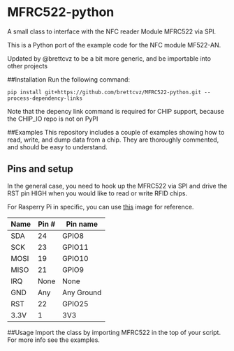 MFRC522-python
==============

A small class to interface with the NFC reader Module MFRC522 via SPI.

This is a Python port of the example code for the NFC module MF522-AN.

Updated by @brettcvz to be a bit more generic, and be importable into other projects

##Installation
Run the following command:
```
pip install git+https://github.com/brettcvz/MFRC522-python.git --process-dependency-links
```
Note that the depency link command is required for CHIP support, because the CHIP_IO repo is not on PyPI

##Examples
This repository includes a couple of examples showing how to read, write, and dump data from a chip. They are thoroughly commented, and should be easy to understand.

## Pins and setup
In the general case, you need to hook up the MFRC522 via SPI and drive the RST pin HIGH when you would like to read or write RFID chips.

For Rasperry Pi in specific, you can use [this](http://i.imgur.com/y7Fnvhq.png) image for reference.

| Name | Pin # | Pin name   |
|------|-------|------------|
| SDA  | 24    | GPIO8      |
| SCK  | 23    | GPIO11     |
| MOSI | 19    | GPIO10     |
| MISO | 21    | GPIO9      |
| IRQ  | None  | None       |
| GND  | Any   | Any Ground |
| RST  | 22    | GPIO25     |
| 3.3V | 1     | 3V3        |

##Usage
Import the class by importing MFRC522 in the top of your script. For more info see the examples.
